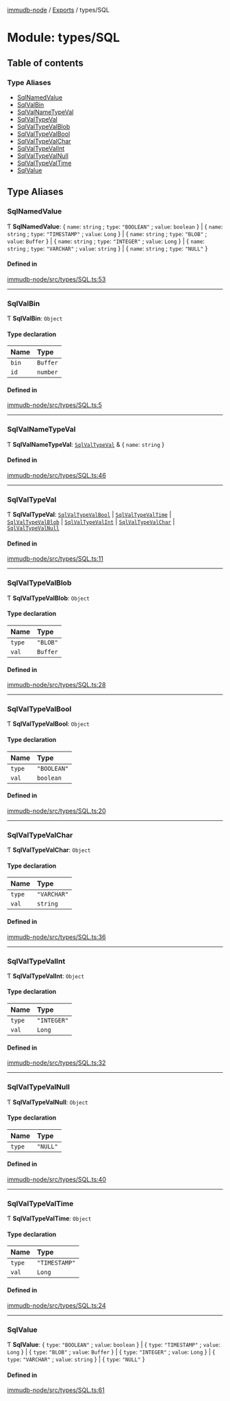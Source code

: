 [immudb-node](../README.md) / [Exports](../modules.md) / types/SQL

# Module: types/SQL

## Table of contents

### Type Aliases

- [SqlNamedValue](types_SQL.md#sqlnamedvalue)
- [SqlValBin](types_SQL.md#sqlvalbin)
- [SqlValNameTypeVal](types_SQL.md#sqlvalnametypeval)
- [SqlValTypeVal](types_SQL.md#sqlvaltypeval)
- [SqlValTypeValBlob](types_SQL.md#sqlvaltypevalblob)
- [SqlValTypeValBool](types_SQL.md#sqlvaltypevalbool)
- [SqlValTypeValChar](types_SQL.md#sqlvaltypevalchar)
- [SqlValTypeValInt](types_SQL.md#sqlvaltypevalint)
- [SqlValTypeValNull](types_SQL.md#sqlvaltypevalnull)
- [SqlValTypeValTime](types_SQL.md#sqlvaltypevaltime)
- [SqlValue](types_SQL.md#sqlvalue)

## Type Aliases

### SqlNamedValue

Ƭ **SqlNamedValue**: { `name`: `string` ; `type`: ``"BOOLEAN"`` ; `value`: `boolean`  } \| { `name`: `string` ; `type`: ``"TIMESTAMP"`` ; `value`: `Long`  } \| { `name`: `string` ; `type`: ``"BLOB"`` ; `value`: `Buffer`  } \| { `name`: `string` ; `type`: ``"INTEGER"`` ; `value`: `Long`  } \| { `name`: `string` ; `type`: ``"VARCHAR"`` ; `value`: `string`  } \| { `name`: `string` ; `type`: ``"NULL"``  }

#### Defined in

[immudb-node/src/types/SQL.ts:53](https://github.com/user3232/node-immu-db/blob/30c0d74/immudb-node/src/types/SQL.ts#L53)

___

### SqlValBin

Ƭ **SqlValBin**: `Object`

#### Type declaration

| Name | Type |
| :------ | :------ |
| `bin` | `Buffer` |
| `id` | `number` |

#### Defined in

[immudb-node/src/types/SQL.ts:5](https://github.com/user3232/node-immu-db/blob/30c0d74/immudb-node/src/types/SQL.ts#L5)

___

### SqlValNameTypeVal

Ƭ **SqlValNameTypeVal**: [`SqlValTypeVal`](types_SQL.md#sqlvaltypeval) & { `name`: `string`  }

#### Defined in

[immudb-node/src/types/SQL.ts:46](https://github.com/user3232/node-immu-db/blob/30c0d74/immudb-node/src/types/SQL.ts#L46)

___

### SqlValTypeVal

Ƭ **SqlValTypeVal**: [`SqlValTypeValBool`](types_SQL.md#sqlvaltypevalbool) \| [`SqlValTypeValTime`](types_SQL.md#sqlvaltypevaltime) \| [`SqlValTypeValBlob`](types_SQL.md#sqlvaltypevalblob) \| [`SqlValTypeValInt`](types_SQL.md#sqlvaltypevalint) \| [`SqlValTypeValChar`](types_SQL.md#sqlvaltypevalchar) \| [`SqlValTypeValNull`](types_SQL.md#sqlvaltypevalnull)

#### Defined in

[immudb-node/src/types/SQL.ts:11](https://github.com/user3232/node-immu-db/blob/30c0d74/immudb-node/src/types/SQL.ts#L11)

___

### SqlValTypeValBlob

Ƭ **SqlValTypeValBlob**: `Object`

#### Type declaration

| Name | Type |
| :------ | :------ |
| `type` | ``"BLOB"`` |
| `val` | `Buffer` |

#### Defined in

[immudb-node/src/types/SQL.ts:28](https://github.com/user3232/node-immu-db/blob/30c0d74/immudb-node/src/types/SQL.ts#L28)

___

### SqlValTypeValBool

Ƭ **SqlValTypeValBool**: `Object`

#### Type declaration

| Name | Type |
| :------ | :------ |
| `type` | ``"BOOLEAN"`` |
| `val` | `boolean` |

#### Defined in

[immudb-node/src/types/SQL.ts:20](https://github.com/user3232/node-immu-db/blob/30c0d74/immudb-node/src/types/SQL.ts#L20)

___

### SqlValTypeValChar

Ƭ **SqlValTypeValChar**: `Object`

#### Type declaration

| Name | Type |
| :------ | :------ |
| `type` | ``"VARCHAR"`` |
| `val` | `string` |

#### Defined in

[immudb-node/src/types/SQL.ts:36](https://github.com/user3232/node-immu-db/blob/30c0d74/immudb-node/src/types/SQL.ts#L36)

___

### SqlValTypeValInt

Ƭ **SqlValTypeValInt**: `Object`

#### Type declaration

| Name | Type |
| :------ | :------ |
| `type` | ``"INTEGER"`` |
| `val` | `Long` |

#### Defined in

[immudb-node/src/types/SQL.ts:32](https://github.com/user3232/node-immu-db/blob/30c0d74/immudb-node/src/types/SQL.ts#L32)

___

### SqlValTypeValNull

Ƭ **SqlValTypeValNull**: `Object`

#### Type declaration

| Name | Type |
| :------ | :------ |
| `type` | ``"NULL"`` |

#### Defined in

[immudb-node/src/types/SQL.ts:40](https://github.com/user3232/node-immu-db/blob/30c0d74/immudb-node/src/types/SQL.ts#L40)

___

### SqlValTypeValTime

Ƭ **SqlValTypeValTime**: `Object`

#### Type declaration

| Name | Type |
| :------ | :------ |
| `type` | ``"TIMESTAMP"`` |
| `val` | `Long` |

#### Defined in

[immudb-node/src/types/SQL.ts:24](https://github.com/user3232/node-immu-db/blob/30c0d74/immudb-node/src/types/SQL.ts#L24)

___

### SqlValue

Ƭ **SqlValue**: { `type`: ``"BOOLEAN"`` ; `value`: `boolean`  } \| { `type`: ``"TIMESTAMP"`` ; `value`: `Long`  } \| { `type`: ``"BLOB"`` ; `value`: `Buffer`  } \| { `type`: ``"INTEGER"`` ; `value`: `Long`  } \| { `type`: ``"VARCHAR"`` ; `value`: `string`  } \| { `type`: ``"NULL"``  }

#### Defined in

[immudb-node/src/types/SQL.ts:61](https://github.com/user3232/node-immu-db/blob/30c0d74/immudb-node/src/types/SQL.ts#L61)
